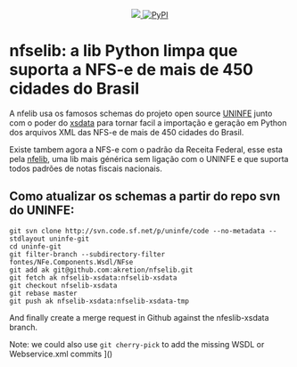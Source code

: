 <p align="center">
<a href="https://codecov.io/gh/akretion/nfselib" > 
 <img src="https://codecov.io/gh/akretion/nfselib/branch/nfselib-xsdata/graph/badge.svg?token=Xg2OpCNM5N"/> 
</a>
<a href="https://pypi.org/project/nfelib/"><img alt="PyPI" src="https://img.shields.io/pypi/v/nfselib"></a>
</p>

# nfselib: a lib Python limpa que suporta a NFS-e de mais de 450 cidades do Brasil

A nfelib usa os famosos schemas do projeto open source [UNINFE](https://unimake.com.br/uninfe/) junto com o poder do [xsdata](https://xsdata.readthedocs.io/en/latest/) para tornar facil a importação e geração em Python dos arquivos XML das NFS-e de mais de 450 cidades do Brasil.

Existe tambem agora a NFS-e com o padrão da Receita Federal, esse esta pela [nfelib](https://github.com/akretion/nfelib), uma lib mais générica sem ligação com o UNINFE e que suporta todos padrões de notas fiscais nacionais.


## Como atualizar os schemas a partir do repo svn do UNINFE:

```
git svn clone http://svn.code.sf.net/p/uninfe/code --no-metadata --stdlayout uninfe-git
cd uninfe-git
git filter-branch --subdirectory-filter fontes/NFe.Components.Wsdl/NFse
git add ak git@github.com:akretion/nfselib.git
git fetch ak nfselib-xsdata:nfselib-xsdata
git checkout nfselib-xsdata
git rebase master
git push ak nfselib-xsdata:nfselib-xsdata-tmp
```

And finally create a merge request in Github against the nfeslib-xsdata branch.

Note: we could also use `git cherry-pick` to add the missing WSDL or Webservice.xml commits
]()
